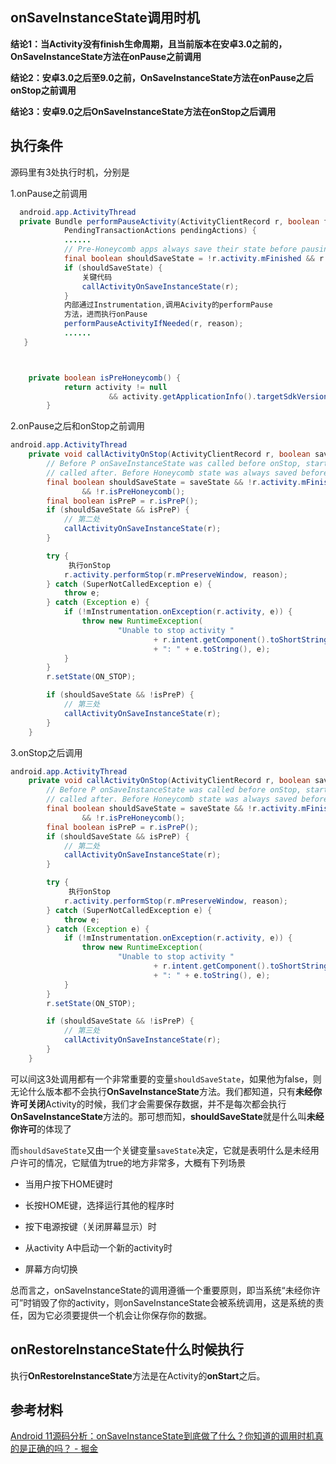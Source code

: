 ## onSaveInstanceState调用时机

**结论1：当Activity没有finish生命周期，且当前版本在安卓3.0之前的，OnSaveInstanceState方法在onPause之前调用**

**结论2：安卓3.0之后至9.0之前，OnSaveInstanceState方法在onPause之后onStop之前调用**

**结论3：安卓9.0之后OnSaveInstanceState方法在onStop之后调用**

## 执行条件

源码里有3处执行时机，分别是

1.onPause之前调用

```java
  android.app.ActivityThread
  private Bundle performPauseActivity(ActivityClientRecord r, boolean finished, String reason,
            PendingTransactionActions pendingActions) {
            ......
            // Pre-Honeycomb apps always save their state before pausing
            final boolean shouldSaveState = !r.activity.mFinished && r.isPreHoneycomb();
            if (shouldSaveState) {
                关键代码
                callActivityOnSaveInstanceState(r);
            }
            内部通过Instrumentation,调用Acivity的performPause
            方法，进而执行onPause
            performPauseActivityIfNeeded(r, reason);
            ......
   }



    private boolean isPreHoneycomb() {
            return activity != null 
                      && activity.getApplicationInfo().targetSdkVersion < android.os.Build.VERSION_CODES.HONEYCOMB;
        }

```

2.onPause之后和onStop之前调用

```java
android.app.ActivityThread
    private void callActivityOnStop(ActivityClientRecord r, boolean saveState, String reason) {
        // Before P onSaveInstanceState was called before onStop, starting with P it's
        // called after. Before Honeycomb state was always saved before onPause.
        final boolean shouldSaveState = saveState && !r.activity.mFinished && r.state == null
                && !r.isPreHoneycomb();
        final boolean isPreP = r.isPreP();
        if (shouldSaveState && isPreP) {
            // 第二处
            callActivityOnSaveInstanceState(r);
        }

        try {
             执行onStop
            r.activity.performStop(r.mPreserveWindow, reason);
        } catch (SuperNotCalledException e) {
            throw e;
        } catch (Exception e) {
            if (!mInstrumentation.onException(r.activity, e)) {
                throw new RuntimeException(
                        "Unable to stop activity "
                                + r.intent.getComponent().toShortString()
                                + ": " + e.toString(), e);
            }
        }
        r.setState(ON_STOP);

        if (shouldSaveState && !isPreP) {
            // 第三处
            callActivityOnSaveInstanceState(r);
        }
    }
```

3.onStop之后调用

```java
android.app.ActivityThread
    private void callActivityOnStop(ActivityClientRecord r, boolean saveState, String reason) {
        // Before P onSaveInstanceState was called before onStop, starting with P it's
        // called after. Before Honeycomb state was always saved before onPause.
        final boolean shouldSaveState = saveState && !r.activity.mFinished && r.state == null
                && !r.isPreHoneycomb();
        final boolean isPreP = r.isPreP();
        if (shouldSaveState && isPreP) {
            // 第二处
            callActivityOnSaveInstanceState(r);
        }

        try {
             执行onStop
            r.activity.performStop(r.mPreserveWindow, reason);
        } catch (SuperNotCalledException e) {
            throw e;
        } catch (Exception e) {
            if (!mInstrumentation.onException(r.activity, e)) {
                throw new RuntimeException(
                        "Unable to stop activity "
                                + r.intent.getComponent().toShortString()
                                + ": " + e.toString(), e);
            }
        }
        r.setState(ON_STOP);

        if (shouldSaveState && !isPreP) {
            // 第三处
            callActivityOnSaveInstanceState(r);
        }
    }
```

可以间这3处调用都有一个非常重要的变量`shouldSaveState`，如果他为false，则无论什么版本都不会执行**OnSaveInstanceState**方法。我们都知道，只有**未经你许可关闭**Activity的时候，我们才会需要保存数据，并不是每次都会执行**OnSaveInstanceState**方法的。那可想而知，**shouldSaveState**就是什么叫**未经你许可**的体现了

而`shouldSaveState`又由一个关键变量`saveState`决定，它就是表明什么是未经用户许可的情况，它赋值为true的地方非常多，大概有下列场景

- 当用户按下HOME键时 

-  长按HOME键，选择运行其他的程序时 

- 按下电源按键（关闭屏幕显示）时 

- 从activity A中启动一个新的activity时 

- 屏幕方向切换 

总而言之，onSaveInstanceState的调用遵循一个重要原则，即当系统“未经你许可”时销毁了你的activity，则onSaveInstanceState会被系统调用，这是系统的责任，因为它必须要提供一个机会让你保存你的数据。

## onRestoreInstanceState什么时候执行

执行**OnRestoreInstanceState**方法是在Activity的**onStart**之后。



## 参考材料

[Android 11源码分析：onSaveInstanceState到底做了什么？你知道的调用时机真的是正确的吗？ - 掘金](https://juejin.cn/post/6995791487426363405)

